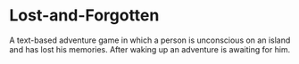 # Lost-and-Forgotten
A text-based adventure game in which a person is unconscious on an island and has lost his memories. After waking up an adventure is awaiting for him.
